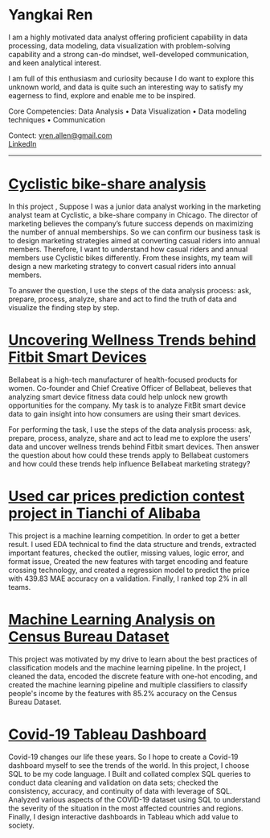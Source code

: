 # Yangkai Ren 

I am a highly motivated data analyst offering proficient capability in data processing, data modeling, data visualization with problem-solving capability and a strong can-do mindset, well-developed communication, and keen analytical interest.

I am full of this enthusiasm and curiosity because I do want to explore this unknown world, and data is quite such an interesting way to satisfy my eagerness to find, explore and enable me to be inspired.

Core Competencies: Data Analysis • Data Visualization • Data modeling techniques • Communication

Contect:
yren.allen@gmail.com  
[LinkedIn](https://www.linkedin.com/in/yangkai-ren-441b64145/)    
    
________________________________________________________________________________________________________________________________________________________________
# [Cyclistic bike-share analysis](https://github.com/YangkaiRen/Bike_Share_Analysis/blob/main/Bike-Share01.ipynb)
In this project , Suppose I was a junior data analyst working in the marketing analyst team at Cyclistic, a bike-share company in Chicago. The director
of marketing believes the company’s future success depends on maximizing the number of annual memberships.  So we can confirm our business task is to design marketing strategies aimed at converting casual riders into annual members.  Therefore, I want to understand how casual riders and annual members use Cyclistic bikes differently. From these insights, my team will design a new marketing strategy to convert casual riders into annual members.

To answer the question, I use the steps of the data analysis process: ask, prepare, process, analyze, share and act to find the truth of data and visualize the finding step by step.

# [Uncovering Wellness Trends behind Fitbit Smart Devices](https://github.com/YangkaiRen/Fitbit_Smart_Devices_Trends_Analysis/blob/master/BitFit_Case_Study.ipynb)
Bellabeat is a high-tech manufacturer of health-focused products for women. Co-founder and Chief Creative Officer of Bellabeat, believes that analyzing smart device fitness data could help unlock new growth opportunities for the company. My task is to analyze FitBit smart device data to gain insight into how consumers are using their smart devices.    


For performing the task, I use the steps of the data analysis process: ask, prepare, process, analyze, share and act to lead me to explore the users' data and uncover wellness trends behind Fitbit smart devices. Then answer the question about how could these trends apply to Bellabeat customers and how could these trends help influence Bellabeat marketing strategy?



# [Used car prices prediction contest project in Tianchi of Alibaba](https://github.com/YangkaiRen/used_car_DA)

This project is a machine learning competition. In order to get a better result. I used EDA technical to find the data structure and trends, extracted important features, checked the outlier, missing values, logic error, and format issue, Created the new features with target encoding and feature crossing technology, and created a regression model to predict the price with 439.83 MAE accuracy on a validation. Finally, I ranked top 2% in all teams.
      

# [Machine Learning Analysis on Census Bureau Dataset](https://github.com/YangkaiRen/Census-Bureau)

This project was motivated by my drive to learn about the best practices of classification models and the machine learning pipeline. In the project, I cleaned the data, encoded the discrete feature with one-hot encoding, and created the machine learning pipeline and multiple classifiers to classify people's income by the features with 85.2% accuracy on the Census Bureau Dataset.
       

# [Covid-19 Tableau Dashboard](https://public.tableau.com/app/profile/allen.ren/viz/covid-19dashboard_16403069544190/Dashboard3)
Covid-19 changes our life these years. So I hope to create a Covid-19 dashboard myself to see the trends of the world. In this project, I choose SQL to be my code language. I Built and collated complex SQL queries to conduct data cleaning and validation on data sets; checked the consistency, accuracy, and continuity of data with leverage of SQL. Analyzed various aspects of the COVID-19 dataset using SQL to understand the severity of the situation in the most affected countries and regions. Finally, I design interactive dashboards in Tableau which add value to society.

